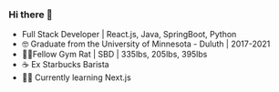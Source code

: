 ### Hi there 👋

- Full Stack Developer | React.js, Java, SpringBoot, Python
- 🤓 Graduate from the University of Minnesota - Duluth | 2017-2021
- 🏋️‍♂️Fellow Gym Rat | SBD | 335lbs, 205lbs, 395lbs
- ☕ Ex Starbucks Barista
- 👨‍💻 Currently learning Next.js


<!--
**darianthao/darianthao** is a ✨ _special_ ✨ repository because its `README.md` (this file) appears on your GitHub profile.

Here are some ideas to get you started:

- 🔭 I’m currently working on ...
- 🌱 I’m currently learning ...
- 👯 I’m looking to collaborate on ...
- 🤔 I’m looking for help with ...
- 💬 Ask me about ...
- 📫 How to reach me: ...
- 😄 Pronouns: ...
- ⚡ Fun fact: ...
-->
